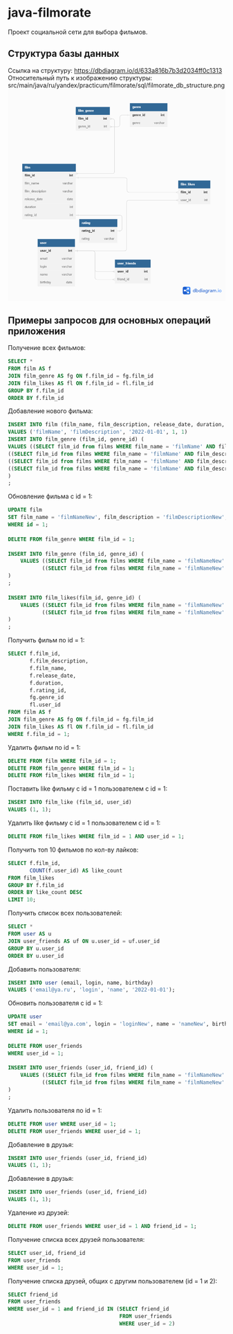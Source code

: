 # java-filmorate
Проект социальной сети для выбора фильмов.

## Структура базы данных
Ссылка на структуру: https://dbdiagram.io/d/633a816b7b3d2034ff0c1313
Относительный путь к изображению структуры: src/main/java/ru/yandex/practicum/filmorate/sql/filmorate_db_structure.png
![](src/main/java/ru/yandex/practicum/filmorate/sql/filmorate_db_structure.png)

## Примеры запросов для основных операций приложения

Получение всех фильмов:
```sql 
SELECT * 
FROM film AS f 
JOIN film_genre AS fg ON f.film_id = fg.film_id
JOIN film_likes AS fl ON f.film_id = fl.film_id
GROUP BY f.film_id
ORDER BY f.film_id
```

Добавление нового фильма:
```sql
INSERT INTO film (film_name, film_description, release_date, duration, rating_id)
VALUES ('filmName', 'filmDescription', '2022-01-01', 1, 1)
INSERT INTO film_genre (film_id, genre_id) (
VALUES ((SELECT film_id from films WHERE film_name = 'filmName' AND film_description = 'filmDescription' AND release_date = '2022-01-01' AND duration = 1 AND rating_id = 1),1),
((SELECT film_id from films WHERE film_name = 'filmName' AND film_description = 'filmDescription' AND release_date = '2022-01-01' AND duration = 1 AND rating_id = 1),2),
((SELECT film_id from films WHERE film_name = 'filmName' AND film_description = 'filmDescription' AND release_date = '2022-01-01' AND duration = 1 AND rating_id = 1), 3),
((SELECT film_id from films WHERE film_name = 'filmName' AND film_description = 'filmDescription' AND release_date = '2022-01-01' AND duration = 1 AND rating_id = 1), 4)                                            
)
;
```

Обновление фильма c id = 1:
```sql
UPDATE film
SET film_name = 'filmNameNew', film_description = 'filmDescriptionNew', release_date = '2022-01-02', duration = 2, rating_id = 2)
WHERE id = 1;

DELETE FROM film_genre WHERE film_id = 1;

INSERT INTO film_genre (film_id, genre_id) (
    VALUES ((SELECT film_id from films WHERE film_name = 'filmNameNew' AND film_description = 'filmDescriptionNew' AND release_date = '2022-01-02' AND duration = 2 AND rating_id = 2),1 ),
           ((SELECT film_id from films WHERE film_name = 'filmNameNew' AND film_description = 'filmDescriptionNew' AND release_date = '2022-01-02' AND duration = 2 AND rating_id = 2),2)
)
;

INSERT INTO film_likes(film_id, genre_id) (
    VALUES ((SELECT film_id from films WHERE film_name = 'filmNameNew' AND film_description = 'filmDescriptionNew' AND release_date = '2022-01-02' AND duration = 2 AND rating_id = 2),1),
           ((SELECT film_id from films WHERE film_name = 'filmNameNew' AND film_description = 'filmDescriptionNew' AND release_date = '2022-01-02' AND duration = 2 AND rating_id = 2),2)
)
;
```

Получить фильм по id = 1:
```sql
SELECT f.film_id,
       f.film_description,
       f.film_name,
       f.release_date,
       f.duration,
       f.rating_id,
       fg.genre_id
       fl.user_id
FROM film AS f 
JOIN film_genre AS fg ON f.film_id = fg.film_id
JOIN film_likes AS fl ON f.film_id = fl.film_id
WHERE f.film_id = 1;       
```

Удалить фильм по id = 1:
```sql
DELETE FROM film WHERE film_id = 1;
DELETE FROM film_genre WHERE film_id = 1;
DELETE FROM film_likes WHERE film_id = 1;
```

Поставить like фильму с id = 1 пользователем c id = 1:
```sql
INSERT INTO film_like (film_id, user_id)
VALUES (1, 1);
```

Удалить like фильму с id = 1 пользователем c id = 1:
```sql
DELETE FROM film_likes WHERE film_id = 1 AND user_id = 1;
```

Получить топ 10 фильмов по кол-ву лайков:
```sql
SELECT f.film_id,
       COUNT(f.user_id) AS like_count
FROM film_likes
GROUP BY f.film_id
ORDER BY like_count DESC
LIMIT 10;
```

Получить список всех пользователей:
```sql
SELECT *
FROM user AS u
JOIN user_friends AS uf ON u.user_id = uf.user_id
GROUP BY u.user_id
ORDER BY u.user_id
```

Добавить пользователя:
```sql
INSERT INTO user (email, login, name, birthday)
VALUES ('email@ya.ru', 'login', 'name', '2022-01-01');
```

Обновить пользователя c id = 1:
```sql
UPDATE user
SET email = 'email@ya.com', login = 'loginNew', name = 'nameNew', birthday = '2022-01-02')
WHERE id = 1;

DELETE FROM user_friends
WHERE user_id = 1;

INSERT INTO user_friends (user_id, friend_id) (
    VALUES ((SELECT film_id from films WHERE film_name = 'filmNameNew' AND film_description = 'filmDescriptionNew' AND release_date = '2022-01-02' AND duration = 2 AND rating_id = 2),1),
           ((SELECT film_id from films WHERE film_name = 'filmNameNew' AND film_description = 'filmDescriptionNew' AND release_date = '2022-01-02' AND duration = 2 AND rating_id = 2),2)
)
;
```

Удалить пользователя по id = 1:
```sql
DELETE FROM user WHERE user_id = 1;
DELETE FROM user_friends WHERE user_id = 1;
```

Добавление в друзья:
```sql
INSERT INTO user_friends (user_id, friend_id)
VALUES (1, 1);
```

Добавление в друзья:
```sql
INSERT INTO user_friends (user_id, friend_id)
VALUES (1, 1);
```

Удаление из друзей:
```sql
DELETE FROM user_friends WHERE user_id = 1 AND friend_id = 1;
```

Получение списка всех друзей пользователя:
```sql
SELECT user_id, friend_id
FROM user_friends
WHERE user_id = 1;
```

Получение списка друзей, общих с другим пользователем (id = 1 и 2):
```sql
SELECT friend_id
FROM user_friends
WHERE user_id = 1 and friend_id IN (SELECT friend_id
                                    FROM user_friends
                                    WHERE user_id = 2)
```

